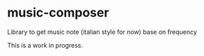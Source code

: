 # music-composer

Library to get music note (italian style for now) base on frequency

This is a work in progress.
